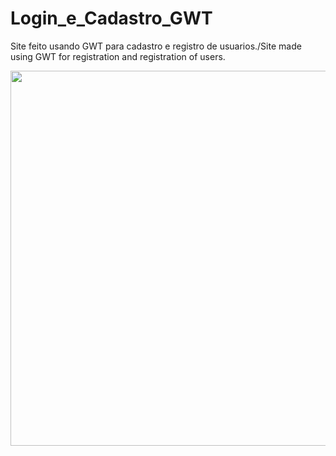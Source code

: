 # Login_e_Cadastro_GWT
Site feito usando GWT para cadastro e registro de usuarios./Site made using GWT for registration and registration of users.

<img src="Login_Crud_GWT.gif" width="600">

